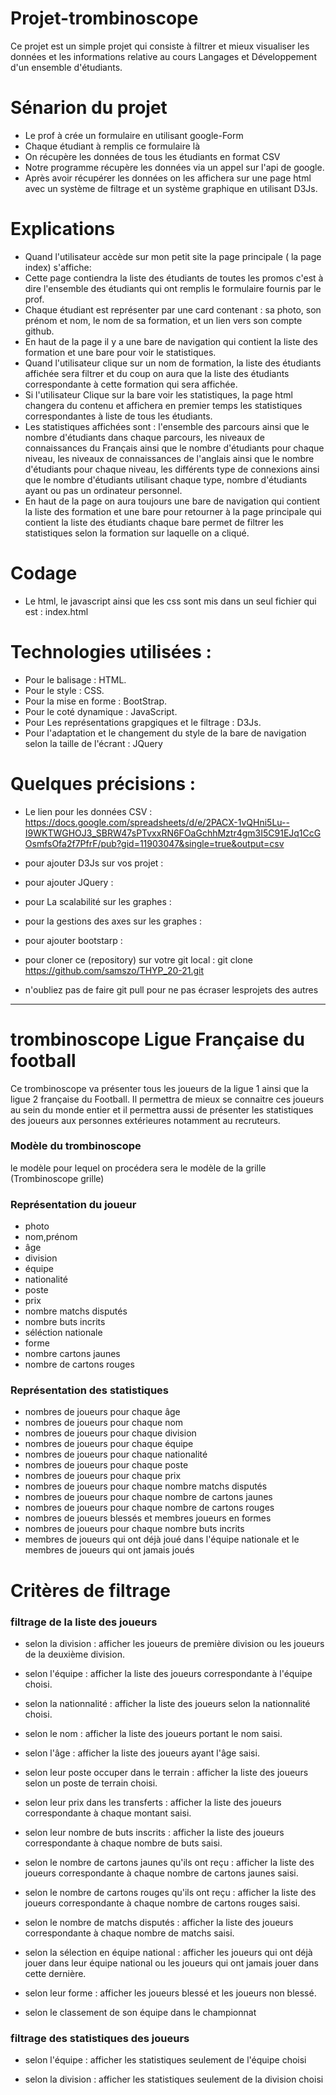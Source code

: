# Projet-trombinoscope

Ce projet est un simple projet qui consiste à filtrer et mieux visualiser les données et les informations relative au cours Langages et Développement d'un ensemble d'étudiants.

# Sénarion du projet 

* Le prof à crée un formulaire en utilisant google-Form
* Chaque étudiant à remplis ce formulaire là 
* On récupère les données de tous les étudiants en format CSV
* Notre programme récupère les données via un appel sur l'api de google.
* Après avoir récupérer les données on les affichera sur une page html avec un système de filtrage et un     système graphique en utilisant D3Js.

# Explications 

* Quand l'utilisateur accède sur mon petit site la page principale ( la page index) s'affiche:
* Cette page contiendra la liste des étudiants de toutes les promos c'est à dire l'ensemble des étudiants qui ont remplis le formulaire fournis par le prof.
* Chaque étudiant est représenter par une card contenant : sa photo, son prénom et nom, le nom de sa formation, et un lien vers son compte github.
* En haut de la page il y a une bare de navigation qui contient la liste des formation et une bare pour voir le statistiques.
* Quand l'utilisateur clique sur un nom de formation, la liste des étudiants affichée sera filtrer et du coup on aura que la liste des étudiants correspondante à cette formation qui sera affichée. 
* Si l'utilisateur Clique sur la bare voir les statistiques, la page html changera du contenu et affichera en premier temps les statistiques correspondantes à liste de tous les étudiants.
* Les statistiques affichées sont : l'ensemble des parcours ainsi que le nombre d'étudiants  dans chaque parcours, les niveaux de connaissances du Français ainsi que le nombre d'étudiants pour chaque niveau,  les niveaux de connaissances de l'anglais ainsi que le nombre d'étudiants pour chaque niveau, les différents type de connexions ainsi que le nombre d'étudiants utilisant chaque type, nombre d'étudiants ayant ou pas un ordinateur personnel.
* En haut de la page on aura toujours une bare de navigation qui contient la liste des formation et une bare pour retourner à la page principale qui contient la liste des étudiants
chaque bare permet de filtrer les statistiques selon la formation sur laquelle on a cliqué.

# Codage 

* Le html, le javascript ainsi que les css sont mis dans un seul fichier qui est : index.html

# Technologies utilisées :

* Pour le balisage : HTML.
* Pour le style : CSS.
* Pour la mise en forme : BootStrap.
* Pour le coté dynamique : JavaScript.
* Pour Les représentations grapgiques et le filtrage : D3Js.
* Pour l'adaptation et le changement du style de la bare de navigation selon la taille de l'écrant : JQuery 

# Quelques précisions :

* Le lien pour les données CSV :  <https://docs.google.com/spreadsheets/d/e/2PACX-1vQHni5Lu--I9WKTWGHOJ3_SBRW47sPTvxxRN6FOaGchhMztr4gm3I5C91EJq1CcGOsmfsOfa2f7PfrF/pub?gid=11903047&single=true&output=csv>

* pour ajouter D3Js sur vos projet : <script src="https://d3js.org/d3.v6.min.js"></script>

* pour ajouter JQuery : <script src="https://code.jquery.com/jquery-3.4.1.js"></script>

* pour La scalabilité sur les graphes : <script src="https://d3js.org/d3-scale.v3.min.js"></script>

* pour la gestions des axes sur les graphes : <script src="https://d3js.org/d3-axis.v2.min.js" ></script>

* pour ajouter bootstarp : <link rel="stylesheet" href="https://stackpath.bootstrapcdn.com/bootstrap/4.5.2/css/bootstrap.min.css" integrity="sha384-JcKb8q3iqJ61gNV9KGb8thSsNjpSL0n8PARn9HuZOnIxN0hoP+VmmDGMN5t9UJ0Z" crossorigin="anonymous">

* pour cloner ce (repository) sur votre git local : git clone https://github.com/samszo/THYP_20-21.git

* n'oubliez pas de faire git pull pour ne pas écraser lesprojets des autres

-----------------------------------------------------------------------------------------------------------

# trombinoscope Ligue Française du football

Ce trombinoscope va présenter tous les joueurs de la ligue 1 ainsi que la ligue 2 française du Football. Il permettra de mieux se connaitre ces joueurs au sein du monde entier et il permettra aussi de présenter les statistiques des joueurs aux personnes extérieures notamment au recruteurs. 

### Modèle du trombinoscope #

le modèle pour lequel on procédera sera le modèle de la grille (Trombinoscope grille)


### Représentation du joueur #

* photo
* nom,prénom
* âge
* division
* équipe
* nationalité
* poste
* prix 
* nombre matchs disputés
* nombre buts incrits
* séléction nationale 
* forme
* nombre cartons jaunes
* nombre de cartons rouges 

### Représentation des statistiques #

* nombres de joueurs pour chaque âge
* nombres de joueurs pour chaque nom
* nombres de joueurs pour chaque division
* nombres de joueurs pour chaque équipe
* nombres de joueurs pour chaque nationalité
* nombres de joueurs pour chaque poste
* nombres de joueurs pour chaque prix
* nombres de joueurs pour chaque nombre matchs disputés
* nombres de joueurs pour chaque nombre de cartons jaunes
* nombres de joueurs pour chaque nombre de cartons rouges
* nombres de joueurs blessés et membres joueurs en formes
* nombres de joueurs pour chaque nombre buts incrits
* membres de joueurs qui ont déjà joué dans l'équipe nationale et le membres de joueurs qui ont jamais joués

# Critères de filtrage 

### filtrage de la liste des joueurs #

* selon la division : afficher les joueurs de première division ou les joueurs de la deuxième division.

* selon l'équipe : afficher la liste des joueurs correspondante à l'équipe choisi.

* selon la nationnalité : afficher la liste des joueurs selon la nationnalité choisi.

* selon le nom : afficher la liste des joueurs portant le nom saisi.

* selon l'âge : afficher la liste des joueurs ayant l'âge saisi.

* selon leur poste occuper dans le terrain : afficher la liste des joueurs selon un poste de terrain choisi.

* selon leur prix dans les transferts : afficher la liste des joueurs correspondante à chaque montant saisi.

* selon leur nombre de buts inscrits : afficher la liste des joueurs correspondante à chaque nombre de buts saisi.

* selon le nombre de cartons jaunes qu'ils ont reçu : afficher la liste des joueurs correspondante à chaque nombre de cartons jaunes saisi.

* selon le nombre de cartons rouges qu'ils ont reçu : afficher la liste des joueurs correspondante à chaque nombre de cartons rouges saisi.

* selon le nombre de matchs disputés : afficher la liste des joueurs correspondante à chaque nombre de matchs saisi.

* selon la sélection en équipe national : afficher les joueurs qui ont déjà jouer dans leur équipe national ou les joueurs qui ont jamais jouer dans cette dernière.

* selon leur forme : afficher les joueurs blessé et les joueurs non blessé.

* selon le classement de son équipe dans le championnat

### filtrage des statistiques des joueurs #


* selon l'équipe : afficher les statistiques seulement de l'équipe choisi

* selon la division : afficher les statistiques seulement de la division choisi
